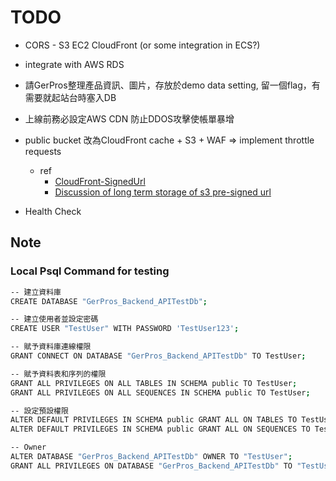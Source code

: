 ﻿# TODO

- CORS - S3 EC2 CloudFront  (or some integration in ECS?)

- integrate with AWS RDS 

- 請GerPros整理產品資訊、圖片，存放於demo data setting, 留一個flag，有需要就起站台時塞入DB

- 上線前務必設定AWS CDN 防止DDOS攻擊使帳單暴增

- public bucket 改為CloudFront cache + S3 + WAF => implement throttle requests
  - ref 
    - [CloudFront-SignedUrl](https://stackoverflow.com/questions/55723691/what-is-the-maximum-expiration-time-for-cloudfront-signed-url/55729193#55729193)
    - [Discussion of long term storage of s3 pre-signed url](https://stackoverflow.com/questions/55827584/how-to-give-long-term-read-access-to-objects-in-a-private-s3-bucket) 

- Health Check

## Note

### Local Psql Command for testing

```bash
-- 建立資料庫
CREATE DATABASE "GerPros_Backend_APITestDb";

-- 建立使用者並設定密碼
CREATE USER "TestUser" WITH PASSWORD 'TestUser123';

-- 賦予資料庫連線權限
GRANT CONNECT ON DATABASE "GerPros_Backend_APITestDb" TO TestUser;

-- 賦予資料表和序列的權限
GRANT ALL PRIVILEGES ON ALL TABLES IN SCHEMA public TO TestUser;
GRANT ALL PRIVILEGES ON ALL SEQUENCES IN SCHEMA public TO TestUser;

-- 設定預設權限
ALTER DEFAULT PRIVILEGES IN SCHEMA public GRANT ALL ON TABLES TO TestUser;
ALTER DEFAULT PRIVILEGES IN SCHEMA public GRANT ALL ON SEQUENCES TO TestUser;

-- Owner
ALTER DATABASE "GerPros_Backend_APITestDb" OWNER TO "TestUser";
GRANT ALL PRIVILEGES ON DATABASE "GerPros_Backend_APITestDb" TO "TestUser";

```